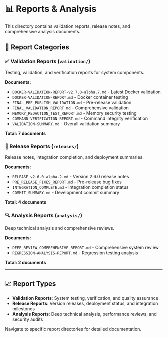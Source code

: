 # 📊 Reports & Analysis

This directory contains validation reports, release notes, and comprehensive analysis documents.

## 📂 Report Categories

### ✅ Validation Reports (`validation/`)
Testing, validation, and verification reports for system components.

**Documents:**
- `DOCKER-VALIDATION-REPORT-v2.7.0-alpha.7.md` - Latest Docker validation
- `DOCKER-VALIDATION-REPORT.md` - Docker container testing
- `FINAL_PRE_PUBLISH_VALIDATION.md` - Pre-release validation
- `FINAL_VALIDATION_REPORT.md` - Comprehensive validation
- `MEMORY_REDACTION_TEST_REPORT.md` - Memory security testing
- `COMMAND-VERIFICATION-REPORT.md` - Command integrity verification
- `VALIDATION-SUMMARY.md` - Overall validation summary

**Total: 7 documents**

### 🚀 Release Reports (`releases/`)
Release notes, integration completion, and deployment summaries.

**Documents:**
- `RELEASE_v2.6.0-alpha.2.md` - Version 2.6.0 release notes
- `PRE_RELEASE_FIXES_REPORT.md` - Pre-release bug fixes
- `INTEGRATION_COMPLETE.md` - Integration completion status
- `COMMIT_SUMMARY.md` - Development commit summary

**Total: 4 documents**

### 🔍 Analysis Reports (`analysis/`)
Deep technical analysis and comprehensive reviews.

**Documents:**
- `DEEP_REVIEW_COMPREHENSIVE_REPORT.md` - Comprehensive system review
- `REGRESSION-ANALYSIS-REPORT.md` - Regression testing analysis

**Total: 2 documents**

---

## 📈 Report Types

- **Validation Reports**: System testing, verification, and quality assurance
- **Release Reports**: Version releases, deployment status, and integration milestones
- **Analysis Reports**: Deep technical analysis, performance reviews, and security audits

Navigate to specific report directories for detailed documentation.
